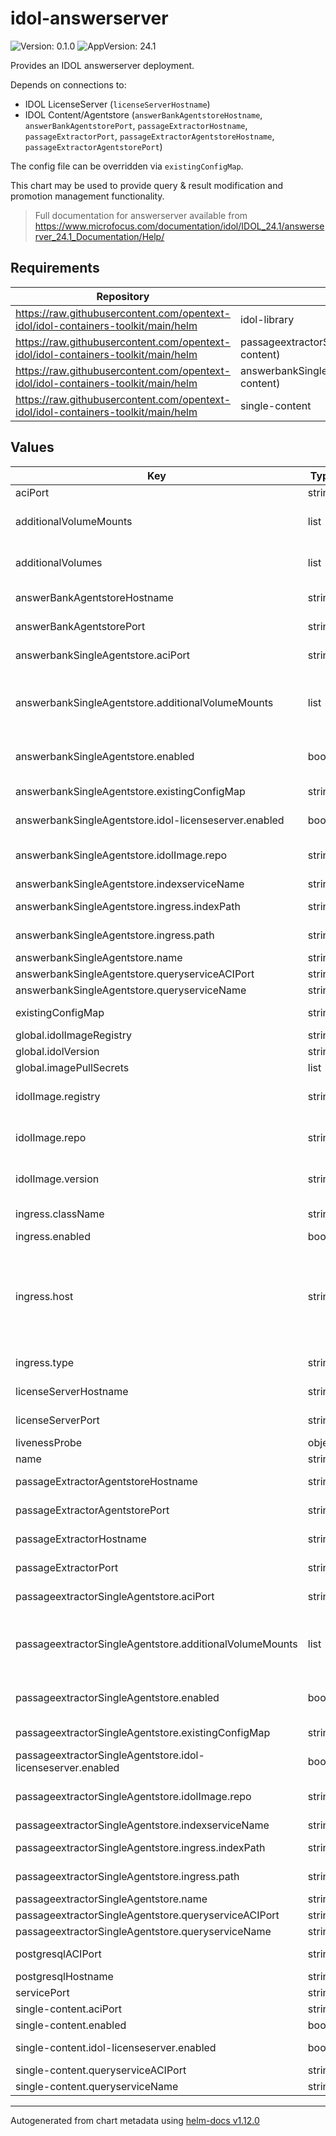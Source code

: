 # idol-answerserver

![Version: 0.1.0](https://img.shields.io/badge/Version-0.1.0-informational?style=flat-square) ![AppVersion: 24.1](https://img.shields.io/badge/AppVersion-24.1-informational?style=flat-square)

Provides an IDOL answerserver deployment.

Depends on connections to:

- IDOL LicenseServer (`licenseServerHostname`)
- IDOL Content/Agentstore (`answerBankAgentstoreHostname`, `answerBankAgentstorePort`, `passageExtractorHostname`, `passageExtractorPort`, `passageExtractorAgentstoreHostname`, `passageExtractorAgentstorePort`)

The config file can be overridden via `existingConfigMap`.

This chart may be used to provide query & result modification and promotion management functionality.

> Full documentation for answerserver available from https://www.microfocus.com/documentation/idol/IDOL_24.1/answerserver_24.1_Documentation/Help/

## Requirements

| Repository | Name | Version |
|------------|------|---------|
| https://raw.githubusercontent.com/opentext-idol/idol-containers-toolkit/main/helm | idol-library | 0.4.0 |
| https://raw.githubusercontent.com/opentext-idol/idol-containers-toolkit/main/helm | passageextractorSingleAgentstore(single-content) | 0.4.0 |
| https://raw.githubusercontent.com/opentext-idol/idol-containers-toolkit/main/helm | answerbankSingleAgentstore(single-content) | 0.4.0 |
| https://raw.githubusercontent.com/opentext-idol/idol-containers-toolkit/main/helm | single-content | 0.4.0 |

## Values

| Key | Type | Default | Description |
|-----|------|---------|-------------|
| aciPort | string | `"16000"` | port service will serve ACI connections on |
| additionalVolumeMounts | list | `[]` | Additional PodSpec VolumeMount (see https://kubernetes.io/docs/reference/kubernetes-api/workload-resources/pod-v1/#volumes-1) |
| additionalVolumes | list | `[]` | Additional PodSpec Volume (see https://kubernetes.io/docs/reference/kubernetes-api/workload-resources/pod-v1/#volumes) |
| answerBankAgentstoreHostname | string | `"idol-answerbank-agentstore"` | Default configuration for [AnswerBank]::AgentstoreHost |
| answerBankAgentstorePort | string | `"9160"` | Default configuration for [AnswerBank]::AgentstoreAciPort |
| answerbankSingleAgentstore.aciPort | string | `"9160"` | agentstore port service will serve ACI connections on |
| answerbankSingleAgentstore.additionalVolumeMounts | list | `[{"mountPath":"/answerbank-agentstore/poststart_scripts/answerbank-agentstore-poststart.sh","name":"config-map","subPath":"answerbank-agentstore-poststart.sh"}]` | Additional PodSpec Volume (see https://kubernetes.io/docs/reference/kubernetes-api/workload-resources/pod-v1/#volumes) N.B. QMS AgentStore creates required databases on startup via poststart script mount |
| answerbankSingleAgentstore.enabled | bool | `true` | whether to deploy the single-content sub-chart that uses an IDOL Agentstore    configuration file and docker image. |
| answerbankSingleAgentstore.existingConfigMap | string | `"idol-answerbank-agentstore-cfg"` | the config map to use for providing a qms-agentstore configuration. |
| answerbankSingleAgentstore.idol-licenseserver.enabled | bool | `false` | whether to deploy the idol-licenseserver sub-chart |
| answerbankSingleAgentstore.idolImage.repo | string | `"answerbank-agentstore"` | overrides the default value for single-content.idolImage.repo ("content")    to guarantee that we use an IDOL Agentstore docker image. |
| answerbankSingleAgentstore.indexserviceName | string | `""` | the agentstore engine's index service name |
| answerbankSingleAgentstore.ingress.indexPath | string | `"/answerbank-agentstore-index/"` | the ingress controller path to access the agentstore index service with |
| answerbankSingleAgentstore.ingress.path | string | `"/answerbank-agentstore/"` | the ingress controller path to access the agentstore query service with |
| answerbankSingleAgentstore.name | string | `"idol-answerbank-agentstore"` | used to name deployment, service, ingress |
| answerbankSingleAgentstore.queryserviceACIPort | string | `"9160"` | the agentstore engine's query service ACI port |
| answerbankSingleAgentstore.queryserviceName | string | `""` | the agentstore engine's query service name |
| existingConfigMap | string | `""` | if specified, mounted at /etc/config/idol and expected to provide community.cfg |
| global.idolImageRegistry | string | `""` | Global override value for idolImage.registry |
| global.idolVersion | string | `""` | Global override value for idolImage.version |
| global.imagePullSecrets | list | `["dockerhub-secret"]` | Global secrets used to pull container images |
| idolImage.registry | string | `"microfocusidolserver"` | used to construct container image name: {idolImage.registry}/{idolImage.repo}:{idolImage.version} |
| idolImage.repo | string | `"answerserver"` | used to construct container image name: {idolImage.registry}/{idolImage.repo}:{idolImage.version} |
| idolImage.version | string | `"24.1"` | used to construct container image name: {idolImage.registry}/{idolImage.repo}:{idolImage.version} |
| ingress.className | string | `""` | Optional parameter to override the default ingress class |
| ingress.enabled | bool | `true` | Create ingress resource |
| ingress.host | string | `""` | Optional host (see https://kubernetes.io/docs/concepts/services-networking/ingress/#ingress-rules). For an OpenShift environment this is required (see https://docs.openshift.com/container-platform/4.11/networking/routes/route-configuration.html#nw-ingress-creating-a-route-via-an-ingress_route-configuration) |
| ingress.type | string | `"nginx"` | Ingress controller type to setup for. Valid values are nginx or haproxy (used by OpenShift) |
| licenseServerHostname | string | `"idol-licenseserver"` | the hostname of the IDOL LicenseServer (or abstraction) |
| licenseServerPort | string | `"20000"` | the ACI port of the IDOL LicenseServer (or abstraction) |
| livenessProbe | object | `{"initialDelaySeconds":120}` | container livenessProbe settings |
| name | string | `"idol-answerserver"` | used to name deployment, service, ingress |
| passageExtractorAgentstoreHostname | string | `"idol-passageextractor-agentstore"` | Default configuration for [PassageExtractor]::AgentstoreHost |
| passageExtractorAgentstorePort | string | `"9180"` | Default configuration for [PassageExtractor]::AgentstoreAciPort |
| passageExtractorHostname | string | `"idol-passageextractor"` | Default configuration for [PassageExtractor]::IdolHost |
| passageExtractorPort | string | `"9170"` | Default configuration for [PassageExtractor]::IdolAciPort |
| passageextractorSingleAgentstore.aciPort | string | `"9180"` | agentstore port service will serve ACI connections on |
| passageextractorSingleAgentstore.additionalVolumeMounts | list | `[{"mountPath":"/passageextractor-agentstore/poststart_scripts/passageextractor-agentstore-poststart.sh","name":"config-map","subPath":"passageextractor-agentstore-poststart.sh"}]` | Additional PodSpec Volume (see https://kubernetes.io/docs/reference/kubernetes-api/workload-resources/pod-v1/#volumes) N.B. QMS AgentStore creates required databases on startup via poststart script mount |
| passageextractorSingleAgentstore.enabled | bool | `true` | whether to deploy the single-content sub-chart that uses an IDOL Agentstore    configuration file and docker image. |
| passageextractorSingleAgentstore.existingConfigMap | string | `"idol-passageextractor-agentstore-cfg"` | the config map to use for providing a qms-agentstore configuration. |
| passageextractorSingleAgentstore.idol-licenseserver.enabled | bool | `false` | whether to deploy the idol-licenseserver sub-chart |
| passageextractorSingleAgentstore.idolImage.repo | string | `"passageextractor-agentstore"` | overrides the default value for single-content.idolImage.repo ("content")    to guarantee that we use an IDOL Agentstore docker image. |
| passageextractorSingleAgentstore.indexserviceName | string | `""` | the agentstore engine's index service name |
| passageextractorSingleAgentstore.ingress.indexPath | string | `"/passageextractor-agentstore-index/"` | the ingress controller path to access the agentstore index service with |
| passageextractorSingleAgentstore.ingress.path | string | `"/passageextractor-agentstore/"` | the ingress controller path to access the agentstore query service with |
| passageextractorSingleAgentstore.name | string | `"idol-passageextractor-agentstore"` | used to name deployment, service, ingress |
| passageextractorSingleAgentstore.queryserviceACIPort | string | `"9180"` | the agentstore engine's query service ACI port |
| passageextractorSingleAgentstore.queryserviceName | string | `""` | the agentstore engine's query service name |
| postgresqlACIPort | string | `"9150"` | Default configuration for [PostgreSQL]::IdolAciPort |
| postgresqlHostname | string | `"idol-factbank-data-postgres"` | Default configuration for [PostgreSQL]::IdolHost |
| servicePort | string | `"16002"` | port service will serve service connections on |
| single-content.aciPort | string | `"9170"` | content port service will serve ACI connections on |
| single-content.enabled | bool | `true` | whether to deploy the single-content sub-chart. |
| single-content.idol-licenseserver.enabled | bool | `false` | whether to deploy the idol-licenseserver sub-chart |
| single-content.queryserviceACIPort | string | `"9170"` | the content engine's query service ACI port |
| single-content.queryserviceName | string | `"idol-passageextractor"` | the content engine's query service name |

----------------------------------------------
Autogenerated from chart metadata using [helm-docs v1.12.0](https://github.com/norwoodj/helm-docs/releases/v1.12.0)